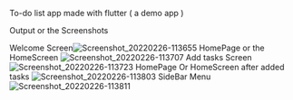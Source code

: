 To-do list app made with flutter  ( a demo app )

Output or the Screenshots

Welcome Screen![Screenshot_20220226-113655](https://user-images.githubusercontent.com/70626424/155831677-5d2a5fa7-e029-4239-b8f2-e350d6023209.jpg)
HomePage or the HomeScreen ![Screenshot_20220226-113707](https://user-images.githubusercontent.com/70626424/155831716-3ebf0d89-6577-49df-aa9c-2135b76038c8.jpg)
Add tasks Screen ![Screenshot_20220226-113723](https://user-images.githubusercontent.com/70626424/155831777-bee96895-bee1-459e-a23b-bcaffe5e888a.jpg)
HomePage Or HomeScreen after added tasks ![Screenshot_20220226-113803](https://user-images.githubusercontent.com/70626424/155831829-8329a1a8-48f3-45e7-9010-697f4a69b78b.jpg)
SideBar Menu ![Screenshot_20220226-113811](https://user-images.githubusercontent.com/70626424/155831865-2440df33-0f9f-428f-9850-84c6108a970a.jpg)

